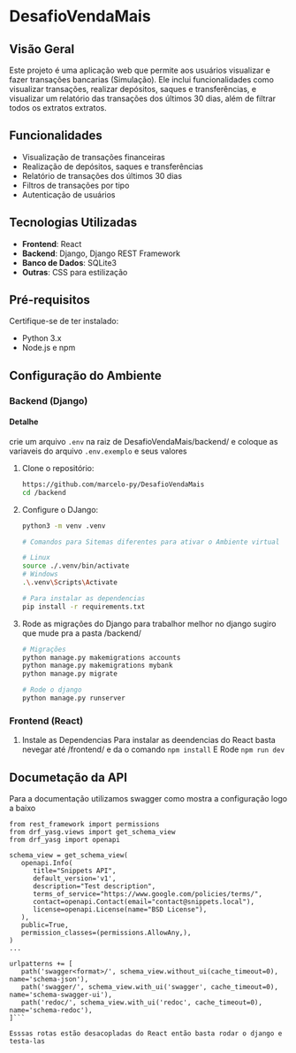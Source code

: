 # DesafioVendaMais

## Visão Geral

Este projeto é uma aplicação web que permite aos usuários visualizar e fazer transações bancarias (Simulação). 
Ele inclui funcionalidades como visualizar transações, realizar depósitos, saques e transferências, e visualizar 
um relatório das transações dos últimos 30 dias, além de filtrar todos os extratos extratos.

## Funcionalidades

- Visualização de transações financeiras
- Realização de depósitos, saques e transferências
- Relatório de transações dos últimos 30 dias
- Filtros de transações por tipo
- Autenticação de usuários

## Tecnologias Utilizadas

- **Frontend**: React
- **Backend**: Django, Django REST Framework
- **Banco de Dados**: SQLite3
- **Outras**: CSS para estilização

## Pré-requisitos

Certifique-se de ter instalado:

- Python 3.x
- Node.js e npm

## Configuração do Ambiente

### Backend (Django)

#### Detalhe
crie um arquivo ```.env``` na raiz de DesafioVendaMais/backend/ e coloque as variaveis do arquivo ```.env.exemplo``` e seus valores

1. Clone o repositório:
    ```bash
    https://github.com/marcelo-py/DesafioVendaMais
    cd /backend

2. Configure o DJango:
    ```bash
    python3 -m venv .venv

    # Comandos para Sitemas diferentes para ativar o Ambiente virtual

    # Linux
    source ./.venv/bin/activate
    # Windows
    .\.venv\Scripts\Activate

    # Para instalar as dependencias
    pip install -r requirements.txt

3. Rode as migrações do Django
para trabalhor melhor no django sugiro que mude pra a pasta /backend/
    ```bash
    # Migrações
    python manage.py makemigrations accounts
    python manage.py makemigrations mybank
    python manage.py migrate

    # Rode o django
    python manage.py runserver

### Frontend (React)
1.  Instale as Dependencias
Para instalar as deendencias do React basta nevegar até /frontend/ e da o comando ```npm install```
E Rode ```npm run dev```

## Documetação da API
Para a documentação utilizamos swagger como mostra a configuração logo a baixo
```
from rest_framework import permissions
from drf_yasg.views import get_schema_view
from drf_yasg import openapi

schema_view = get_schema_view(
   openapi.Info(
      title="Snippets API",
      default_version='v1',
      description="Test description",
      terms_of_service="https://www.google.com/policies/terms/",
      contact=openapi.Contact(email="contact@snippets.local"),
      license=openapi.License(name="BSD License"),
   ),
   public=True,
   permission_classes=(permissions.AllowAny,),
)
...

urlpatterns += [
   path('swagger<format>/', schema_view.without_ui(cache_timeout=0), name='schema-json'),
   path('swagger/', schema_view.with_ui('swagger', cache_timeout=0), name='schema-swagger-ui'),
   path('redoc/', schema_view.with_ui('redoc', cache_timeout=0), name='schema-redoc'),
]```

Esssas rotas estão desacopladas do React então basta rodar o django e testa-las